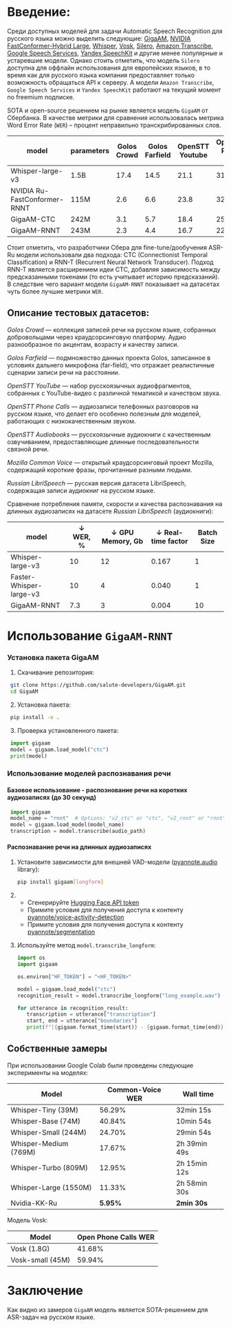 # Введение:

Среди доступных моделей для задачи Automatic Speech Recognition для русского языка можно выделить следующие: [GigaAM](https://github.com/salute-developers/GigaAM), [NVIDIA FastConformer-Hybrid Large](https://huggingface.co/nvidia/stt_kk_ru_fastconformer_hybrid_large), [Whisper](https://github.com/openai/whisper), [Vosk](https://github.com/alphacep/vosk), [Silero](https://github.com/snakers4/silero-models), [Amazon Transcribe](https://aws.amazon.com/ru/transcribe/pricing/), [Google Speech Services](https://cloudfresh.com/ru/cloud-blog/google-speech-to-text-zachem-ispolzovat/), [Yandex SpeechKit](https://yandex.cloud/ru-kz/services/speechkit) и другие менее популярные и устаревшие модели. Однако стоить отметить, что модель `Silero` доступна для оффлайн использования для европейских языков, в то время как для русского языка компания предоставляет только возможность обращаться API к серверу. А модели `Amazon Transcribe`, `Google Speech Services` и `Yandex SpeechKit` работают на текущий момент по freemium подписке. 

SOTA и open-source решением на рынке является модель `GigaAM` от Сбербанка. В качестве метрики для сравнения использовалась метрика Word Error Rate (`WER`) – процент неправильно транскрибированных слов.

| model                        | parameters | Golos Crowd | Golos Farfield | OpenSTT Youtube | OpenSTT Phone calls | OpenSTT Audiobooks | Mozilla Common Voice | Russian LibriSpeech |
|------------------------------|------------|-------------|----------------|-----------------|---------------------|--------------------|----------------------|---------------------|
| Whisper-large-v3             | 1.5B       | 17.4        | 14.5           | 21.1            | 31.2                | 17.0               | 5.3                  | 9.0                 |
| NVIDIA Ru-FastConformer-RNNT | 115M       | 2.6         | 6.6            | 23.8            | 32.9                | 16.4               | 2.7                  | 11.6                |
| GigaAM-CTC                   | 242M       | 3.1         | 5.7            | 18.4            | 25.6                | 15.1               | 1.7                  | 8.1                 |
| GigaAM-RNNT                  | 243M       | 2.3         | 4.4            | 16.7            | 22.9                | 13.9               | 0.9                  | 7.4                 |

Стоит отметить, что разработчики Сбера для fine-tune/дообучения ASR-Ru модели использовали два подхода: CTC (Connectionist Temporal Classification) и RNN-T (Recurrent Neural Network Transducer). Подход RNN-T является расширением идеи CTC, добавляя зависимость между предсказанными токенами (то есть учитывает историю предсказаний). В следствие чего вариант модели `GigaAM-RNNT` показывает на датасетах чуть более лучшие метрики `WER`. 

## Описание тестовых датасетов:

_Golos Crowd_ — коллекция записей речи на русском языке, собранных добровольцами через краудсорсинговую платформу. Аудио разнообразное по акцентам, возрасту и качеству записи.

_Golos Farfield_ — подмножество данных проекта Golos, записанное в условиях дальнего микрофона (far-field), что отражает реалистичные сценарии записи речи на расстоянии.

_OpenSTT YouTube_ — набор русскоязычных аудиофрагментов, собранных с YouTube-видео с различной тематикой и качеством звука.

_OpenSTT Phone Calls_ — аудиозаписи телефонных разговоров на русском языке, что делает его особенно полезным для моделей, работающих с низкокачественным звуком.

_OpenSTT Audiobooks_ — русскоязычные аудиокниги с качественным озвучиванием, предоставляющие длинные последовательности связной речи.

_Mozilla Common Voice_ — открытый краудсорсинговый проект Mozilla, содержащий короткие фразы, прочитанные разными людьми. 

_Russian LibriSpeech_ — русская версия датасета LibriSpeech, содержащая записи аудиокниг на русском языке.

Сравнение потребления памяти, скорости и качества распознавания на длинных аудиозаписях на датасете _Russian LibriSpeech_ (аудиокниги): 

| model                   | ↓ WER, % | ↓ GPU Memory, Gb | ↓ Real-time factor | Batch Size |
|-------------------------|----------|------------------|--------------------|------------|
| Whisper-large-v3        | 10       | 12               | 0.167              | 1          |
| Faster-Whisper-large-v3 | 10       | 4                | 0.040              | 1          |
| GigaAM-RNNT             | 7.3      | 3                | 0.004              | 10         |

# Использование `GigaAM-RNNT`

### Установка пакета GigaAM

1. Скачивание репозитория:
  ```bash
   git clone https://github.com/salute-developers/GigaAM.git
   cd GigaAM
   ```
2. Установка пакета:
  ```bash
   pip install -e .
   ```

3. Проверка установленного пакета:
  ```python
   import gigaam
   model = gigaam.load_model("ctc")
   print(model)
   ```

### Использование моделей распознавания речи

  #### Базовое использование - распознование речи на коротких аудиозаписях (до 30 секунд)
  ```python
   import gigaam
   model_name = "rnnt"  # Options: "v2_ctc" or "ctc", "v2_rnnt" or "rnnt", "v1_ctc", "v1_rnnt"
   model = gigaam.load_model(model_name)
   transcription = model.transcribe(audio_path)
   ```

  #### Распознавание речи на длинных аудиозаписях
  1. Установите зависимости для внешней VAD-модели ([pyannote.audio](https://github.com/pyannote/pyannote-audio) library):
      ```bash
      pip install gigaam[longform]
      ```
  2. 
      * Сгенерируйте [Hugging Face API token](https://huggingface.co/docs/hub/security-tokens)
      * Примите условия для получения доступа к контенту [pyannote/voice-activity-detection](https://huggingface.co/pyannote/voice-activity-detection)
      * Примите условия для получения доступа к контенту [pyannote/segmentation](https://huggingface.co/pyannote/segmentation)
  
  3. Используйте метод ```model.transcribe_longform```:
      ```python
      import os
      import gigaam

      os.environ["HF_TOKEN"] = "<HF_TOKEN>"

      model = gigaam.load_model("ctc")
      recognition_result = model.transcribe_longform("long_example.wav")

      for utterance in recognition_result:
         transcription = utterance["transcription"]
         start, end = utterance["boundaries"]
         print(f"[{gigaam.format_time(start)} - {gigaam.format_time(end)}]: {transcription}")
      ```  
     
## Собственные замеры
При использовании Google Colab были проведены следующие эксперименты на моделях:

| Model               | Common-Voice WER | Wall time      |
|---------------------|------------------|----------------|
| Whisper-Tiny (39M)   | 56.29%            | 32min 15s      |
| Whisper-Base (74M)   | 40.84%            | 10min 54s      |
| Whisper-Small (244M) | 24.70%            | 29min 54s      |
| Whisper-Medium (769M)| 17.67%            | 2h 39min 49s   |
| Whisper-Turbo (809M) | 12.95%            | 2h 15min 12s   |
| Whisper-Large (1550M)| 11.33%            | 2h 58min 30s   |
| Nvidia-KK-Ru         | **5.95%**             | **2min 30s**       |

Модель Vosk:

| Model            | Open Phone Calls WER |
|------------------|----------------------|
| Vosk (1.8G)      | 41.68%               |
| Vosk-small (45M) | 59.94%               |

# Заключение
Как видно из замеров `GigaAM` модель является SOTA-решением для ASR-задач на русском языке.